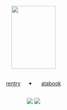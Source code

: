 </p><p align="center">
<img src="https://files.catbox.moe/81l7j6.png" width="120" height="170" />
</p><p align="center">
<b></b><br>
  <a href="https://rentry.co/bloominghydragea">rentry</a>⠀⠀✦⠀⠀
  <a href="https://dancingfactory.atabook.org/">atabook</a>
  <br><br>

  </p><p align="center">
<img src="https://files.catbox.moe/fj9m7a.gif"/> <img src="https://files.catbox.moe/foa1q2.png" />
